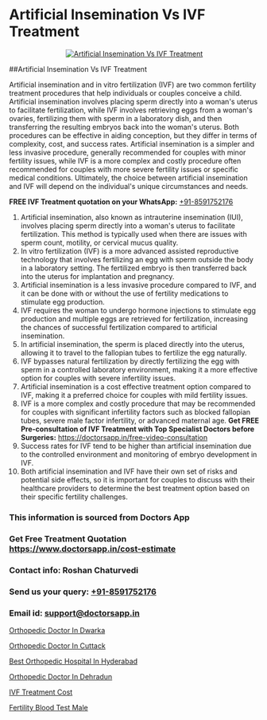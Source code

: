 # Artificial Insemination Vs IVF Treatment

<p align="center">
  <a href="https://doctorsapp.in/treatment/ivf-treatment">
    <img src="https://doctorsapp.co.in/uploads/treatment_image/ICSI.jpg" alt="Artificial Insemination Vs IVF Treatment">
  </a>
</p>
##Artificial Insemination Vs IVF Treatment

Artificial insemination and in vitro fertilization (IVF) are two common fertility treatment procedures that help individuals or couples conceive a child. Artificial insemination involves placing sperm directly into a woman's uterus to facilitate fertilization, while IVF involves retrieving eggs from a woman's ovaries, fertilizing them with sperm in a laboratory dish, and then transferring the resulting embryos back into the woman's uterus. Both procedures can be effective in aiding conception, but they differ in terms of complexity, cost, and success rates. Artificial insemination is a simpler and less invasive procedure, generally recommended for couples with minor fertility issues, while IVF is a more complex and costly procedure often recommended for couples with more severe fertility issues or specific medical conditions. Ultimately, the choice between artificial insemination and IVF will depend on the individual's unique circumstances and needs.

**FREE IVF Treatment quotation on your WhatsApp:**  [+91-8591752176](https://api.whatsapp.com/send?phone=8591752176)

1) Artificial insemination, also known as intrauterine insemination (IUI), involves placing sperm directly into a woman's uterus to facilitate fertilization. This method is typically used when there are issues with sperm count, motility, or cervical mucus quality.
2) In vitro fertilization (IVF) is a more advanced assisted reproductive technology that involves fertilizing an egg with sperm outside the body in a laboratory setting. The fertilized embryo is then transferred back into the uterus for implantation and pregnancy.
3) Artificial insemination is a less invasive procedure compared to IVF, and it can be done with or without the use of fertility medications to stimulate egg production.
4) IVF requires the woman to undergo hormone injections to stimulate egg production and multiple eggs are retrieved for fertilization, increasing the chances of successful fertilization compared to artificial insemination.
5) In artificial insemination, the sperm is placed directly into the uterus, allowing it to travel to the fallopian tubes to fertilize the egg naturally.
6) IVF bypasses natural fertilization by directly fertilizing the egg with sperm in a controlled laboratory environment, making it a more effective option for couples with severe infertility issues.
7) Artificial insemination is a cost effective treatment option compared to IVF, making it a preferred choice for couples with mild fertility issues.
8) IVF is a more complex and costly procedure that may be recommended for couples with significant infertility factors such as blocked fallopian tubes, severe male factor infertility, or advanced maternal age.
**Get FREE Pre-consultation of IVF Treatment with Top Specialist Doctors before Surgeries:** https://doctorsapp.in/free-video-consultation
9) Success rates for IVF tend to be higher than artificial insemination due to the controlled environment and monitoring of embryo development in IVF.
10) Both artificial insemination and IVF have their own set of risks and potential side effects, so it is important for couples to discuss with their healthcare providers to determine the best treatment option based on their specific fertility challenges.

### This information is sourced from Doctors App 
### Get Free Treatment Quotation https://www.doctorsapp.in/cost-estimate
### Contact info: Roshan Chaturvedi 
### Send us your query: [+91-8591752176](https://api.whatsapp.com/send?phone=8591752176) 
### Email id: support@doctorsapp.in

[Orthopedic Doctor In Dwarka](https://www.linkedin.com/pulse/orthopedic-doctor-dwarka-doctorsapp-chittagong-d3poe?trackingId=qvurFQVBM1g%2FEbp%2FxA0PLg%3D%3D&lipi=urn%3Ali%3Apage%3Ad_flagship3_company_admin%3BddPc4oDaSTuh6mJcYb9fAg%3D%3D)

[Orthopedic Doctor In Cuttack](https://www.linkedin.com/pulse/orthopedic-doctor-cuttack-doctorsappin-k1elc?trackingId=HUeG%2BjCTYrt4W0%2BbJPMQtw%3D%3D&lipi=urn%3Ali%3Apage%3Ad_flagship3_company_admin%3BcTUR6naWQkWjeA%2BR15noZQ%3D%3D)

[Best Orthopedic Hospital In Hyderabad](https://medium.com/@vimalrana22/best-orthopedic-hospital-in-hyderabad-e7492a968a31)

[Orthopedic Doctor In Dehradun](https://medium.com/@vimalrana22/orthopedic-doctor-in-dehradun-a6c0bcc6ead0)

[IVF Treatment Cost](https://doctors-apps.github.io/doctorsapp/ivf-treatment-cost)

[Fertility Blood Test Male](https://doctors-apps.github.io/doctorsapp/fertility-blood-test-male)

